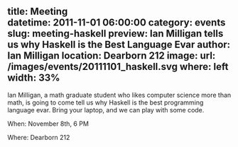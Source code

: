 title: Meeting  
datetime: 2011-11-01 06:00:00
category: events
slug: meeting-haskell
preview: Ian Milligan tells us why Haskell is the Best Language Evar
author: Ian Milligan
location: Dearborn 212
image:
    url: /images/events/20111101_haskell.svg
    where: left
    width: 33%
---

Ian Milligan, a math graduate student who likes computer science more than
math, is going to come tell us why Haskell is the best programming language
evar.  Bring your laptop, and we can play with some code.

When: November 8th, 6 PM

Where: Dearborn 212
